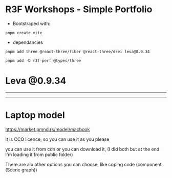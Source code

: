 # R3F Workshops - Simple Portfolio

- Bootstraped with:

```
pnpm create vite
```

- dependancies

```
pnpm add three @react-three/fiber @react-three/drei leva@0.9.34
```

```
pnpm add -D r3f-perf @types/three
```

# Leva @0.9.34

---

---

# Laptop model

<https://market.pmnd.rs/model/macbook>

It is CCO licence, so you can use it as you please

you can use it from cdn or you can download it, (I did both but at the end I'm loading it from public folder)

There are alo other options you can choose, like coping code (component (Scene graph))
